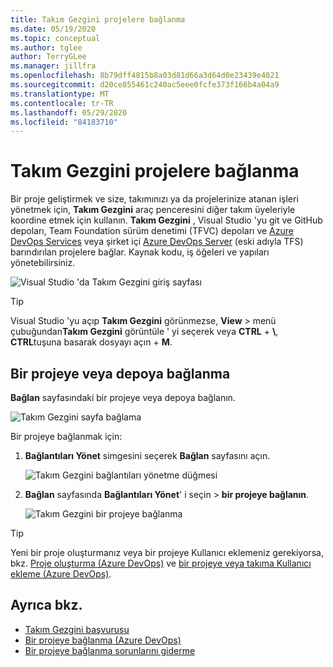 ```yaml
---
title: Takım Gezgini projelere bağlanma
ms.date: 05/19/2020
ms.topic: conceptual
ms.author: tglee
author: TerryGLee
ms.manager: jillfra
ms.openlocfilehash: 8b79dff4815b8a03d81d66a3d64d0e23439e4021
ms.sourcegitcommit: d20ce855461c240ac5eee0fcfe373f166b4a04a9
ms.translationtype: MT
ms.contentlocale: tr-TR
ms.lasthandoff: 05/29/2020
ms.locfileid: "84183710"
---
```

# <a name="connect-to-projects-in-team-explorer"></a>Takım Gezgini projelere bağlanma

Bir proje geliştirmek ve size, takımınızı ya da projelerinize atanan işleri yönetmek için, **Takım Gezgini** araç penceresini diğer takım üyeleriyle koordine etmek için kullanın. **Takım Gezgini** , Visual Studio 'yu git ve GitHub depoları, Team Foundation sürüm denetimi (TFVC) depoları ve [Azure DevOps Services](/azure/devops/user-guide/what-is-azure-devops-services) veya şirket içi [Azure DevOps Server](/azure/devops/index-all) (eski adıyla TFS) barındırılan projelere bağlar. Kaynak kodu, iş öğeleri ve yapıları yönetebilirsiniz.

![Visual Studio 'da Takım Gezgini giriş sayfası](media/team-explorer/team-explorer.png)

> [!TIP]
> Visual Studio 'yu açıp **Takım Gezgini** görünmezse, **View**  >  menü çubuğundan**Takım Gezgini** görüntüle ' yi seçerek veya **CTRL** + **&#92;**, **CTRL**tuşuna basarak dosyayı açın + **M**.

## <a name="connect-to-a-project-or-repository"></a>Bir projeye veya depoya bağlanma

**Bağlan** sayfasındaki bir projeye veya depoya bağlanın.

![Takım Gezgini sayfa bağlama](media/team-explorer/connect.png)

Bir projeye bağlanmak için:

1. **Bağlantıları Yönet** simgesini seçerek **Bağlan** sayfasını açın.

   ![Takım Gezgini bağlantıları yönetme düğmesi](media/team-explorer/manage-connections.png)

1. **Bağlan** sayfasında **Bağlantıları Yönet**' i seçin  >  **bir projeye bağlanın**.

   ![Takım Gezgini bir projeye bağlanma](media/team-explorer/connect-project.png)

> [!TIP]
> Yeni bir proje oluşturmanız veya bir projeye Kullanıcı eklemeniz gerekiyorsa, bkz. [Proje oluşturma (Azure DevOps)](/azure/devops/organizations/projects/create-project) ve [bir projeye veya takıma Kullanıcı ekleme (Azure DevOps)](/azure/devops/organizations/security/add-users-team-project).

## <a name="see-also"></a>Ayrıca bkz.

- [Takım Gezgini başvurusu](reference/team-explorer-reference.md)
- [Bir projeye bağlanma (Azure DevOps)](/azure/devops/organizations/projects/connect-to-projects)
- [Bir projeye bağlanma sorunlarını giderme](/azure/devops/user-guide/troubleshoot-connection?view=azure-devops)
